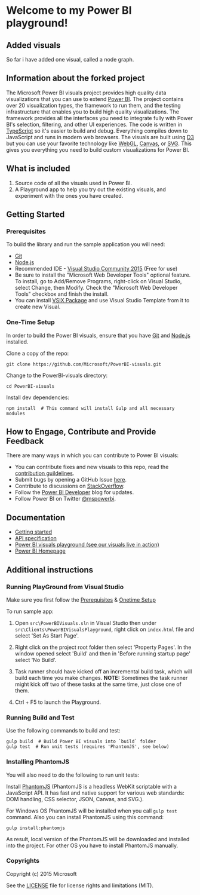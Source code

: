 # Welcome to my Power BI playground!

## Added visuals

So far i have added one visual, called a node graph.

## Information about the forked project

The Microsoft Power BI visuals project provides high quality data visualizations that you can use to extend [Power BI](https://powerbi.microsoft.com/).  The project contains over 20 visualization types, the framework to run them, and the testing infrastructure that enables you to build high quality visualizations.  The framework provides all the interfaces you need to integrate fully with Power BI's selection, filtering, and other UI experiences.  The code is written in [TypeScript](http://www.typescriptlang.org/) so it's easier to build and debug. Everything compiles down to JavaScript and runs in modern web browsers.  The visuals are built using [D3](http://d3js.org/) but you can use your favorite technology like [WebGL](https://en.wikipedia.org/wiki/WebGL), [Canvas](https://en.wikipedia.org/wiki/Canvas_element), or [SVG](https://en.wikipedia.org/wiki/Scalable_Vector_Graphics). This gives you everything you need to build custom visualizations for Power BI.

## What is included

1. Source code of all the visuals used in Power BI.
2. A Playground app to help you try out the existing visuals, and experiment with the ones you have created.

## Getting Started

### Prerequisites

To build the library and run the sample application you will need:

- [Git](http://git-scm.com/book/en/v2/Getting-Started-Installing-Git#Installing-on-Windows)
- [Node.js](https://nodejs.org/download/)
- Recommended IDE - [Visual Studio Community 2015](https://www.visualstudio.com/vs-2015-product-editions) (Free for use)
 -  Be sure to install the "Microsoft Web Developer Tools" optional feature. To install, go to Add/Remove Programs, right-click on Visual Studio, select Change, then Modify. Check the "Microsoft Web Developer Tools" checkbox and finish the install. 
 -  You can install [VSIX Package](https://github.com/Microsoft/PowerBI-visuals/blob/master/tools/VSIXExtensions/VisualTemplate.vsix?raw=true) and use Visual Studio Template from it to create new Visual.

### One-Time Setup
In order to build the Power BI visuals, ensure that you have [Git](http://git-scm.com/book/en/v2/Getting-Started-Installing-Git#Installing-on-Windows) and [Node.js](http://nodejs.org/download/) installed.

Clone a copy of the repo:

```
git clone https://github.com/Microsoft/PowerBI-visuals.git
```

Change to the PowerBI-visuals directory:

```
cd PowerBI-visuals
```

Install dev dependencies:

```
npm install  # This command will install Gulp and all necessary modules
```

## How to Engage, Contribute and Provide Feedback

There are many ways in which you can contribute to Power BI visuals:
* You can contribute fixes and new visuals to this repo, read the [contribution guildelines](https://github.com/Microsoft/PowerBI-visuals/blob/master/CONTRIBUTING.md).
* Submit bugs by opening a GitHub Issue [here](https://github.com/Microsoft/PowerBI-visuals/issues).
* Contribute to discussions on [StackOverflow](http://stackoverflow.com/questions/tagged/powerbidev).
* Follow the [Power BI Developer](http://blogs.msdn.com/powerbidev) blog for updates.
* Follow Power BI on Twitter [@mspowerbi](http://twitter.com/mspowerbi).

## Documentation

*  [Getting started](https://github.com/Microsoft/PowerBI-visuals/wiki)
*  [API specification](http://microsoft.github.io/PowerBI-visuals/interfaces/powerbi.ivisual.html)
*  [Power BI visuals playground (see our visuals live in action)](http://microsoft.github.io/PowerBI-visuals/playground/index.html)
*  [Power BI Homepage](https://powerbi.microsoft.com/)

## Additional instructions

### Running PlayGround from Visual Studio

Make sure you first follow the [Prerequisites](https://github.com/Microsoft/PowerBI-visuals#prerequisites) & [Onetime Setup](https://github.com/Microsoft/PowerBI-visuals#one-time-setup)

To run sample app:

1. Open `src\PowerBIVisuals.sln` in Visual Studio then under `src\Clients\PowerBIVisualsPlayground`, right click on `index.html` file and select 'Set As Start Page'.

2. Right click on the project root folder then select 'Property Pages'. In the window opened select 'Build' and then in 'Before running startup page' select 'No Build'.

3. Task runner should have kicked off an incremental build task, which will build each time you make changes. **NOTE:** Sometimes the task runner might kick off two of these tasks at the same time, just close one of them.

4. Ctrl + F5 to launch the Playground.
 
### Running Build and Test

Use the following commands to build and test:
```
gulp build  # Build Power BI visuals into `build` folder
gulp test  # Run unit tests (requires 'PhantomJS', see below)
```

### Installing PhantomJS
You will also need to do the following to run unit tests:

Install [PhantomJS](http://phantomjs.org/) (PhantomJS is a headless WebKit scriptable with a JavaScript API. It has fast and native support for various web standards: DOM handling, CSS selector, JSON, Canvas, and SVG.).

For Windows OS PhantomJS will be installed when you call `gulp test` command. Also you can install PhantomJS using this command:

```
gulp install:phantomjs
```
As result, local version of the PhantomJS will be downloaded and installed into the project. For other OS you have to install PhantomJS manually.

### Copyrights

Copyright (c) 2015 Microsoft

See the [LICENSE](/LICENSE) file for license rights and limitations (MIT).
